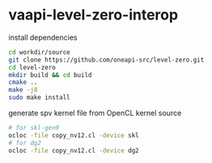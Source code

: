 # vaapi-level-zero-interop

install dependencies

```bash
cd workdir/source
git clone https://github.com/oneapi-src/level-zero.git
cd level-zero
mkdir build && cd build
cmake ..
make -j8
sudo make install
```

generate spv kernel file from OpenCL kernel source

```bash
# for skl-gen9
ocloc -file copy_nv12.cl -device skl
# for dg2
ocloc -file copy_nv12.cl -device dg2
```

